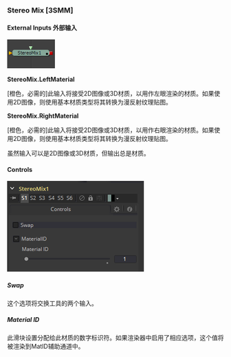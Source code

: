 ### Stereo Mix [3SMM]

#### External Inputs 外部输入

 ![3SMM_tile](images/3SMM_tile.png)

**StereoMix.LeftMaterial** 

[橙色，必需的]此输入将接受2D图像或3D材质，以用作左眼渲染的材质。如果使用2D图像，则使用基本材质类型将其转换为漫反射纹理贴图。

**StereoMix.RightMaterial** 

[橙色，必需的]此输入将接受2D图像或3D材质，以用作右眼渲染的材质。如果使用2D图像，则使用基本材质类型将其转换为漫反射纹理贴图。

虽然输入可以是2D图像或3D材质，但输出总是材质。

#### Controls

![3SMM_Controls](images/3SMM_Controls.png)

##### Swap

这个选项将交换工具的两个输入。

##### Material ID

此滑块设置分配给此材质的数字标识符。如果渲染器中启用了相应选项，这个值将被渲染到MatID辅助通道中。